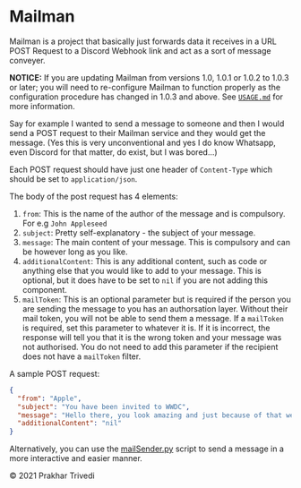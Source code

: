 # Mailman

Mailman is a project that basically just forwards data it receives in a URL POST Request to a Discord Webhook link and act as a sort of message conveyer.

**NOTICE:** If you are updating Mailman from versions 1.0, 1.0.1 or 1.0.2 to 1.0.3 or later; you will need to re-configure Mailman to function properly as the configuration procedure has changed in 1.0.3 and above. See [`USAGE.md`](USAGE.md) for more information.

Say for example I wanted to send a message to someone and then I would send a POST request to their Mailman service and they would get the message.
(Yes this is very unconventional and yes I do know Whatsapp, even Discord for that matter, do exist, but I was bored...)

Each POST request should have just one header of `Content-Type` which should be set to `application/json`.

The body of the post request has 4 elements:

1) `from`: This is the name of the author of the message and is compulsory. For e.g `John Appleseed`
2) `subject`: Pretty self-explanatory - the subject of your message.
3) `message`: The main content of your message. This is compulsory and can be however long as you like.
4) `additionalContent`: This is any additional content, such as code or anything else that you would like to add to your message. This is optional, but it does have to be set to `nil` if you are not adding this component.
5) `mailToken`: This is an optional parameter but is required if the person you are sending the message to you has an authorsation layer. Without their mail token, you will not be able to send them a message. If a `mailToken` is required, set this parameter to whatever it is. If it is incorrect, the response will tell you that it is the wrong token and your message was not authorised. You do not need to add this parameter if the recipient does not have a `mailToken` filter.

A sample POST request:
```json
{
  "from": "Apple",
  "subject": "You have been invited to WWDC",
  "message": "Hello there, you look amazing and just because of that we are inviting you to Apple Park on October 18th. See you there!",
  "additionalContent": "nil"
}
```

Alternatively, you can use the [mailSender.py](https://github.com/Prakhar896/Mailman/blob/main/mailSender.py) script to send a message in a more interactive and easier manner.

© 2021 Prakhar Trivedi
